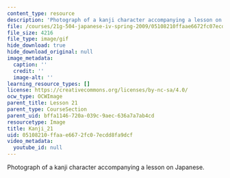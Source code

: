 ```yaml
---
content_type: resource
description: 'Photograph of a kanji character accompanying a lesson on Japanese. '
file: /courses/21g-504-japanese-iv-spring-2009/05108210ffaae6672fc07ecdd8fa9dcf_Kanji_21.gif
file_size: 4216
file_type: image/gif
hide_download: true
hide_download_original: null
image_metadata:
  caption: ''
  credit: ''
  image-alt: ''
learning_resource_types: []
license: https://creativecommons.org/licenses/by-nc-sa/4.0/
ocw_type: OCWImage
parent_title: Lesson 21
parent_type: CourseSection
parent_uid: bffa1146-720a-039c-9aec-636a7a7ab4cd
resourcetype: Image
title: Kanji_21
uid: 05108210-ffaa-e667-2fc0-7ecdd8fa9dcf
video_metadata:
  youtube_id: null
---
```

Photograph of a kanji character accompanying a lesson on Japanese. 